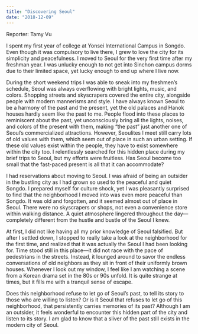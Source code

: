 ```yaml
---
title: "Discovering Seoul"
date: "2018-12-09"
---
```


Reporter: Tamy Vu

I spent my first year of college at Yonsei International Campus in Songdo. Even though it was compulsory to live there, I grew to love the city for its simplicity and peacefulness. I moved to Seoul for the very first time after my freshman year. I was unlucky enough to not get into Sinchon campus dorms due to their limited space, yet lucky enough to end up where I live now.

During the short weekend trips I was able to sneak into my freshmen’s schedule, Seoul was always overflowing with bright lights, music, and colors. Shopping streets and skyscrapers covered the entire city, alongside people with modern mannerisms and style. I have always known Seoul to be a harmony of the past and the present, yet the old palaces and Hanok houses hardly seem like the past to me. People flood into these places to reminiscent about the past, yet unconsciously bring all the lights, noises, and colors of the present with them, making “the past” just another one of Seoul’s commercialized attractions. However, Seoulites I meet still carry lots of old values with them, which seem out of place in such an urban setting. If these old values exist within the people, they have to exist somewhere within the city too. I relentlessly searched for this hidden place during my brief trips to Seoul, but my efforts were fruitless. Has Seoul become too small that the fast-paced present is all that it can accommodate?

I had reservations about moving to Seoul. I was afraid of being an outsider in the bustling city as I had grown so used to the peaceful and quiet Songdo. I prepared myself for culture shock, yet I was pleasantly surprised to find that the neighborhood I moved into was even more peaceful than Songdo. It was old and forgotten, and it seemed almost out of place in Seoul. There were no skyscrapers or shops, not even a convenience store within walking distance. A quiet atmosphere lingered throughout the day—completely different from the hustle and bustle of the Seoul I knew.

At first, I did not like having all my prior knowledge of Seoul falsified. But after I settled down, I stopped to really take a look at the neighborhood for the first time, and realized that it was actually the Seoul I had been looking for. Time stood still in this place—it did not race with the pace of pedestrians in the streets. Instead, it lounged around to savor the endless conversations of old neighbors as they sit in front of their uniformly brown houses. Whenever I look out my window, I feel like I am watching a scene from a Korean drama set in the 80s or 90s unfold. It is quite strange at times, but it fills me with a tranquil sense of escape.

Does this neighborhood refuse to let go of Seoul’s past, to tell its story to those who are willing to listen? Or is it Seoul that refuses to let go of this neighborhood, that persistently carries memories of its past? Although I am an outsider, it feels wonderful to encounter this hidden part of the city and listen to its story. I am glad to know that a sliver of the past still exists in the modern city of Seoul.
